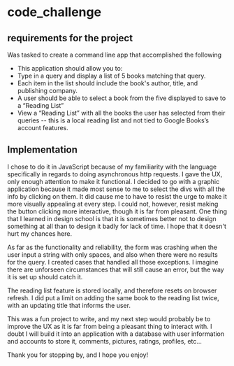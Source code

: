 # code_challenge

## requirements for the project
Was tasked to create a command line app that accomplished the following
  *  This application should allow you to:
  *  Type in a query and display a list of 5 books matching that query.
  *  Each item in the list should include the book's author, title, and publishing company.
  *  A user should be able to select a book from the five displayed to save to a “Reading List”
  *  View a “Reading List” with all the books the user has selected from their queries -- this is a local reading list and not tied to Google Books’s account features.

## Implementation
I chose to do it in JavaScript because of my familiarity with the language specifically in regards to doing asynchronous http requests. I gave the UX, only enough attention to make it functional. I decided to go with a graphic application because it made most sense to me to select the divs with all the info by clicking on them. It did cause me to have to resist the urge to make it more visually appealing at every step. I could not, however, resist making the button clicking more interactive, though it is far from pleasant. One thing that I learned in design school is that it is sometimes better not to design something at all than to design it badly for lack of time. I hope that it doesn't hurt my chances here.

As far as the functionality and reliability, the form was crashing when the user input a string with only spaces, and also when there were no results for the query. I created cases that handled all those exceptions. I imagine there are unforseen circumstances that will still cause an error, but the way it is set up should catch it. 

The reading list feature is stored locally, and therefore resets on browser refresh. I did put a limit on adding the same book to the reading list twice, with an updating title that informs the user.

This was a fun project to write, and my next step would probably be to improve the UX as it is far from being a pleasant thing to interact with. I doubt I will build it into an application with a database with user information and accounts to store it, comments, pictures, ratings, profiles, etc...

Thank you for stopping by, and I hope you enjoy!

